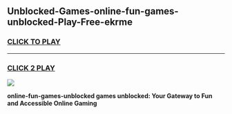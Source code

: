 
## Unblocked-Games-online-fun-games-unblocked-Play-Free-ekrme
<h3>
<a href="https://premium76.site?title=online-fun-games-unblocked&ref=21A">CLICK TO PLAY</a></h3>
<hr>

<h3>
<a href="https://premium76.site?title=online-fun-games-unblocked&ref=21A">CLICK 2 PLAY</a>
  
</h3>

<a href="https://premium76.site?title=online-fun-games-unblocked&ref=21A"><img src="https://clearcache.store/games.png"></a>


**online-fun-games-unblocked games unblocked: Your Gateway to Fun and Accessible Online Gaming**
